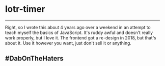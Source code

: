 # lotr-timer
---
Right, so I wrote this about 4 years ago over a weekend in an attempt to teach myself the basics of JavaScript. It's ruddy awful and doesn't really work properly, but I love it. The frontend got a re-design in 2018, but that's about it. Use it however you want, just don't sell it or anything.
## #DabOnTheHaters